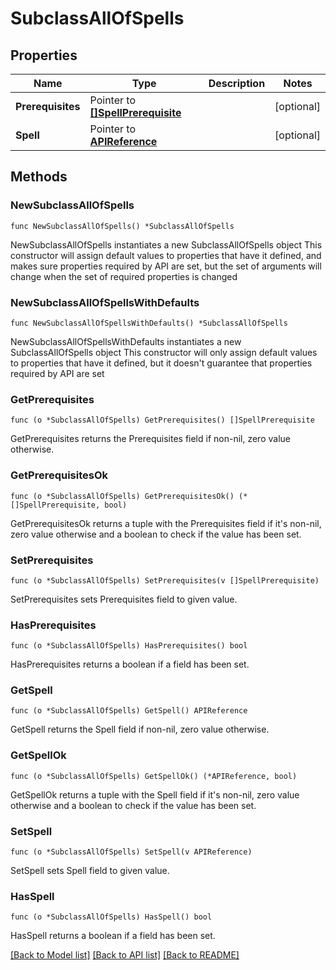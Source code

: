 # SubclassAllOfSpells

## Properties

Name | Type | Description | Notes
------------ | ------------- | ------------- | -------------
**Prerequisites** | Pointer to [**[]SpellPrerequisite**](SpellPrerequisite.md) |  | [optional] 
**Spell** | Pointer to [**APIReference**](APIReference.md) |  | [optional] 

## Methods

### NewSubclassAllOfSpells

`func NewSubclassAllOfSpells() *SubclassAllOfSpells`

NewSubclassAllOfSpells instantiates a new SubclassAllOfSpells object
This constructor will assign default values to properties that have it defined,
and makes sure properties required by API are set, but the set of arguments
will change when the set of required properties is changed

### NewSubclassAllOfSpellsWithDefaults

`func NewSubclassAllOfSpellsWithDefaults() *SubclassAllOfSpells`

NewSubclassAllOfSpellsWithDefaults instantiates a new SubclassAllOfSpells object
This constructor will only assign default values to properties that have it defined,
but it doesn't guarantee that properties required by API are set

### GetPrerequisites

`func (o *SubclassAllOfSpells) GetPrerequisites() []SpellPrerequisite`

GetPrerequisites returns the Prerequisites field if non-nil, zero value otherwise.

### GetPrerequisitesOk

`func (o *SubclassAllOfSpells) GetPrerequisitesOk() (*[]SpellPrerequisite, bool)`

GetPrerequisitesOk returns a tuple with the Prerequisites field if it's non-nil, zero value otherwise
and a boolean to check if the value has been set.

### SetPrerequisites

`func (o *SubclassAllOfSpells) SetPrerequisites(v []SpellPrerequisite)`

SetPrerequisites sets Prerequisites field to given value.

### HasPrerequisites

`func (o *SubclassAllOfSpells) HasPrerequisites() bool`

HasPrerequisites returns a boolean if a field has been set.

### GetSpell

`func (o *SubclassAllOfSpells) GetSpell() APIReference`

GetSpell returns the Spell field if non-nil, zero value otherwise.

### GetSpellOk

`func (o *SubclassAllOfSpells) GetSpellOk() (*APIReference, bool)`

GetSpellOk returns a tuple with the Spell field if it's non-nil, zero value otherwise
and a boolean to check if the value has been set.

### SetSpell

`func (o *SubclassAllOfSpells) SetSpell(v APIReference)`

SetSpell sets Spell field to given value.

### HasSpell

`func (o *SubclassAllOfSpells) HasSpell() bool`

HasSpell returns a boolean if a field has been set.


[[Back to Model list]](../README.md#documentation-for-models) [[Back to API list]](../README.md#documentation-for-api-endpoints) [[Back to README]](../README.md)


